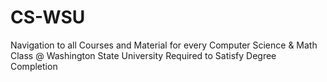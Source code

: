 # CS-WSU
Navigation to all Courses and Material for every Computer Science &amp; Math Class @ Washington State University Required to Satisfy Degree Completion 
